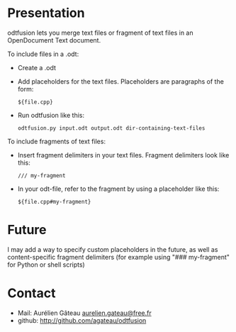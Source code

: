 # Presentation

odtfusion lets you merge text files or fragment of text files in an
OpenDocument Text document.

To include files in a .odt:

- Create a .odt
- Add placeholders for the text files. Placeholders are paragraphs of the form:

    `${file.cpp}`

- Run odtfusion like this:

    `odtfusion.py input.odt output.odt dir-containing-text-files`

To include fragments of text files:

- Insert fragment delimiters in your text files. Fragment delimiters look like
  this:

    `/// my-fragment`

- In your odt-file, refer to the fragment by using a placeholder like this:

    `${file.cpp#my-fragment}`

# Future

I may add a way to specify custom placeholders in the future, as well as
content-specific fragment delimiters (for example using "### my-fragment" for
Python or shell scripts)

# Contact

- Mail: Aurélien Gâteau <aurelien.gateau@free.fr>
- github: <http://github.com/agateau/odtfusion>
